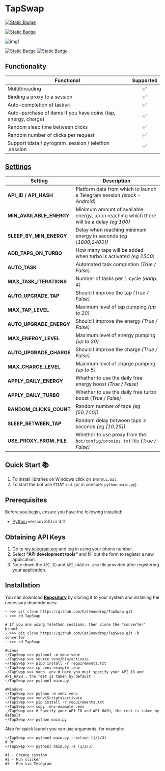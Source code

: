 # TapSwap

[![Static Badge](https://img.shields.io/badge/Telegram-BOT-Link?style=for-the-badge&logo=Telegram&logoColor=white&logoSize=auto&color=blue)](https://t.me/tapswap_mirror_1_bot?start=r_352437152)

[![Static Badge](https://img.shields.io/badge/My_Telegram_Сhannel-@CryptoCats__tg-Link?style=for-the-badge&logo=Telegram&logoColor=white&logoSize=auto&color=blue)](https://t.me/CryptoCats_tg)

![img1](.github/images/demo.png)

[![Static Badge](https://img.shields.io/badge/README_in_Ukrainian_available-README_%D0%A3%D0%BA%D1%80%D0%B0%D1%97%D0%BD%D1%81%D1%8C%D0%BA%D0%BE%D1%8E_%D0%BC%D0%BE%D0%B2%D0%BE%D1%8E-blue.svg?style=for-the-badge&logo=data:image/svg+xml;base64,PHN2ZyB4bWxucz0iaHR0cDovL3d3dy53My5vcmcvMjAwMC9zdmciIHdpZHRoPSIxMjAwIiBoZWlnaHQ9IjgwMCI+DQo8cmVjdCB3aWR0aD0iMTIwMCIgaGVpZ2h0PSI4MDAiIGZpbGw9IiMwMDU3QjciLz4NCjxyZWN0IHdpZHRoPSIxMjAwIiBoZWlnaHQ9IjQwMCIgeT0iNDAwIiBmaWxsPSIjRkZENzAwIi8+DQo8L3N2Zz4=)](README-UA.md)
[![Static Badge](https://img.shields.io/badge/README_in_russian_available-README_%D0%BD%D0%B0_%D1%80%D1%83%D1%81%D1%81%D0%BA%D0%BE%D0%BC_%D1%8F%D0%B7%D1%8B%D0%BA%D0%B5-blue?style=for-the-badge)](README-RU.md)


## Functionality
| Functional                                                     | Supported |
|----------------------------------------------------------------|:---------:|
| Multithreading                                                 |     ✅     |
| Binding a proxy to a session                                   |     ✅     |
| Auto-completion of tasks🔥         		                     |     ✅     |
| Auto-purchase of items if you have coins (tap, energy, charge) |     ✅     |
| Random sleep time between clicks                               |     ✅     |
| Random number of clicks per request                            |     ✅     |
| Support tdata / pyrogram .session / telethon .session          |     ✅     |


## [Settings](https://github.com/CatSnowdrop/TapSwap/blob/main/.env-example)
| Setting                  | Description                                                                              |
|--------------------------|------------------------------------------------------------------------------------------|
| **API_ID / API_HASH**    | Platform data from which to launch a Telegram session _(stock - Android)_                |
| **MIN_AVAILABLE_ENERGY** | Minimum amount of available energy, upon reaching which there will be a delay _(eg 100)_ |
| **SLEEP_BY_MIN_ENERGY**  | Delay when reaching minimum energy in seconds _(eg [1800,2400])_                         |
| **ADD_TAPS_ON_TURBO**    | How many taps will be added when turbo is activated _(eg 2500)_                          |
| **AUTO_TASK**			   | Automated task completion _(True / False)_                            			   	      |
| **MAX_TASK_ITERATIONS**  | Number of tasks per 1 cycle _(напр. 4)_												  |
| **AUTO_UPGRADE_TAP**     | Should I improve the tap _(True / False)_                                                |
| **MAX_TAP_LEVEL**        | Maximum level of tap pumping _(up to 20)_                                                |
| **AUTO_UPGRADE_ENERGY**  | Should I improve the energy _(True / False)_                                             |
| **MAX_ENERGY_LEVEL**     | Maximum level of energy pumping _(up to 20)_                                             |
| **AUTO_UPGRADE_CHARGE**  | Should I improve the charge _(True / False)_                                             |
| **MAX_CHARGE_LEVEL**     | Maximum level of charge pumping _(up to 5)_                                              |
| **APPLY_DAILY_ENERGY**   | Whether to use the daily free energy boost _(True / False)_                              |
| **APPLY_DAILY_TURBO**    | Whether to use the daily free turbo boost (_True / False)_                               |
| **RANDOM_CLICKS_COUNT**  | Random number of taps _(eg [50,200])_                                                    |
| **SLEEP_BETWEEN_TAP**    | Random delay between taps in seconds _(eg [10,25])_                                      |
| **USE_PROXY_FROM_FILE**  | Whether to use proxy from the `bot/config/proxies.txt` file _(True / False)_             |

## Quick Start 📚
1. To install libraries on Windows click on `INSTALL.bat`.
2. To start the bot use `START.bat` (or in console: `python main.py`).

## Prerequisites
Before you begin, ensure you have the following installed:
- [Python](https://www.python.org/downloads/) version 3.10 or 3.11

## Obtaining API Keys
1. Go to [my.telegram.org](https://my.telegram.org) and log in using your phone number.
2. Select **"API development tools"** and fill out the form to register a new application.
3. Note down the `API_ID` and `API_HASH` in `.env` file provided after registering your application.

## Installation
You can download [**Repository**](https://github.com/CatSnowdrop/TapSwap) by cloning it to your system and installing the necessary dependencies:
```shell
~ >>> git clone https://github.com/CatSnowdrop/TapSwap.git
~ >>> cd TapSwap

# If you are using Telethon sessions, then clone the "converter" branch
~ >>> git clone https://github.com/CatSnowdrop/TapSwap.git -b converter
~ >>> cd TapSwap

#Linux
~/TapSwap >>> python3 -m venv venv
~/TapSwap >>> source venv/bin/activate
~/TapSwap >>> pip3 install -r requirements.txt
~/TapSwap >>> cp .env-example .env
~/TapSwap >>> nano .env # Here you must specify your API_ID and API_HASH , the rest is taken by default
~/TapSwap >>> python3 main.py

#Windows
~/TapSwap >>> python -m venv venv
~/TapSwap >>> venv\Scripts\activate
~/TapSwap >>> pip install -r requirements.txt
~/TapSwap >>> copy .env-example .env
~/TapSwap >>> # Specify your API_ID and API_HASH, the rest is taken by default
~/TapSwap >>> python main.py
```

Also for quick launch you can use arguments, for example:
```shell
~/TapSwap >>> python3 main.py --action (1/2/3)
# Or
~/TapSwap >>> python3 main.py -a (1/2/3)

#1 - Create session
#2 - Run clicker
#3 - Run via Telegram
```